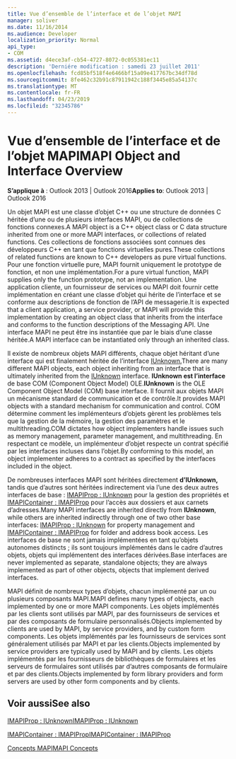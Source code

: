 ```yaml
---
title: Vue d’ensemble de l’interface et de l’objet MAPI
manager: soliver
ms.date: 11/16/2014
ms.audience: Developer
localization_priority: Normal
api_type:
- COM
ms.assetid: d4ece3af-cb54-4727-8072-0c055381ec11
description: 'Derniére modification : samedi 23 juillet 2011'
ms.openlocfilehash: fcd85bf518f4e6466bf15a09e417767bc34df78d
ms.sourcegitcommit: 8fe462c32b91c87911942c188f3445e85a54137c
ms.translationtype: MT
ms.contentlocale: fr-FR
ms.lasthandoff: 04/23/2019
ms.locfileid: "32345786"
---
```

# <a name="mapi-object-and-interface-overview"></a><span data-ttu-id="9e416-103">Vue d’ensemble de l’interface et de l’objet MAPI</span><span class="sxs-lookup"><span data-stu-id="9e416-103">MAPI Object and Interface Overview</span></span>

  
  
<span data-ttu-id="9e416-104">**S’applique à** : Outlook 2013 | Outlook 2016</span><span class="sxs-lookup"><span data-stu-id="9e416-104">**Applies to**: Outlook 2013 | Outlook 2016</span></span> 
  
<span data-ttu-id="9e416-105">Un objet MAPI est une classe d’objet C++ ou une structure de données C héritée d’une ou de plusieurs interfaces MAPI, ou de collections de fonctions connexes.</span><span class="sxs-lookup"><span data-stu-id="9e416-105">A MAPI object is a C++ object class or C data structure inherited from one or more MAPI interfaces, or collections of related functions.</span></span> <span data-ttu-id="9e416-106">Ces collections de fonctions associées sont connues des développeurs C++ en tant que fonctions virtuelles pures.</span><span class="sxs-lookup"><span data-stu-id="9e416-106">These collections of related functions are known to C++ developers as pure virtual functions.</span></span> <span data-ttu-id="9e416-107">Pour une fonction virtuelle pure, MAPI fournit uniquement le prototype de fonction, et non une implémentation.</span><span class="sxs-lookup"><span data-stu-id="9e416-107">For a pure virtual function, MAPI supplies only the function prototype, not an implementation.</span></span> <span data-ttu-id="9e416-108">Une application cliente, un fournisseur de services ou MAPI doit fournir cette implémentation en créant une classe d’objet qui hérite de l’interface et se conforme aux descriptions de fonction de l’API de messagerie.</span><span class="sxs-lookup"><span data-stu-id="9e416-108">It is expected that a client application, a service provider, or MAPI will provide this implementation by creating an object class that inherits from the interface and conforms to the function descriptions of the Messaging API.</span></span> <span data-ttu-id="9e416-109">Une interface MAPI ne peut être ins instantiée que par le biais d’une classe héritée.</span><span class="sxs-lookup"><span data-stu-id="9e416-109">A MAPI interface can be instantiated only through an inherited class.</span></span>
  
<span data-ttu-id="9e416-110">Il existe de nombreux objets MAPI différents, chaque objet héritant d’une interface qui est finalement héritée de l’interface [IUnknown.](https://msdn.microsoft.com/library/33f1d79a-33fc-4ce5-a372-e08bda378332%28Office.15%29.aspx)</span><span class="sxs-lookup"><span data-stu-id="9e416-110">There are many different MAPI objects, each object inheriting from an interface that is ultimately inherited from the [IUnknown](https://msdn.microsoft.com/library/33f1d79a-33fc-4ce5-a372-e08bda378332%28Office.15%29.aspx) interface.</span></span> <span data-ttu-id="9e416-111">**IUnknown est l’interface** de base COM (Component Object Model) OLE.</span><span class="sxs-lookup"><span data-stu-id="9e416-111">**IUnknown** is the OLE Component Object Model (COM) base interface.</span></span> <span data-ttu-id="9e416-112">Il fournit aux objets MAPI un mécanisme standard de communication et de contrôle.</span><span class="sxs-lookup"><span data-stu-id="9e416-112">It provides MAPI objects with a standard mechanism for communication and control.</span></span> <span data-ttu-id="9e416-113">COM détermine comment les implémenteurs d’objets gèrent les problèmes tels que la gestion de la mémoire, la gestion des paramètres et le multithreading.</span><span class="sxs-lookup"><span data-stu-id="9e416-113">COM dictates how object implementers handle issues such as memory management, parameter management, and multithreading.</span></span> <span data-ttu-id="9e416-114">En respectant ce modèle, un implémenteur d’objet respecte un contrat spécifié par les interfaces incluses dans l’objet.</span><span class="sxs-lookup"><span data-stu-id="9e416-114">By conforming to this model, an object implementer adheres to a contract as specified by the interfaces included in the object.</span></span> 
  
<span data-ttu-id="9e416-115">De nombreuses interfaces MAPI sont héritées directement **d’IUnknown,** tandis que d’autres sont héritées indirectement via l’une des deux autres interfaces de base : [IMAPIProp : IUnknown](imapipropiunknown.md) pour la gestion des propriétés et [IMAPIContainer : IMAPIProp](imapicontainerimapiprop.md) pour l’accès aux dossiers et aux carnets d’adresses.</span><span class="sxs-lookup"><span data-stu-id="9e416-115">Many MAPI interfaces are inherited directly from **IUnknown**, while others are inherited indirectly through one of two other base interfaces: [IMAPIProp : IUnknown](imapipropiunknown.md) for property management and [IMAPIContainer : IMAPIProp](imapicontainerimapiprop.md) for folder and address book access.</span></span> <span data-ttu-id="9e416-116">Les interfaces de base ne sont jamais implémentées en tant qu’objets autonomes distincts ; ils sont toujours implémentés dans le cadre d’autres objets, objets qui implémentent des interfaces dérivées.</span><span class="sxs-lookup"><span data-stu-id="9e416-116">Base interfaces are never implemented as separate, standalone objects; they are always implemented as part of other objects, objects that implement derived interfaces.</span></span> 
  
<span data-ttu-id="9e416-117">MAPI définit de nombreux types d’objets, chacun implémenté par un ou plusieurs composants MAPI.</span><span class="sxs-lookup"><span data-stu-id="9e416-117">MAPI defines many types of objects, each implemented by one or more MAPI components.</span></span> <span data-ttu-id="9e416-118">Les objets implémentés par les clients sont utilisés par MAPI, par des fournisseurs de services et par des composants de formulaire personnalisés.</span><span class="sxs-lookup"><span data-stu-id="9e416-118">Objects implemented by clients are used by MAPI, by service providers, and by custom form components.</span></span> <span data-ttu-id="9e416-119">Les objets implémentés par les fournisseurs de services sont généralement utilisés par MAPI et par les clients.</span><span class="sxs-lookup"><span data-stu-id="9e416-119">Objects implemented by service providers are typically used by MAPI and by clients.</span></span> <span data-ttu-id="9e416-120">Les objets implémentés par les fournisseurs de bibliothèques de formulaires et les serveurs de formulaires sont utilisés par d’autres composants de formulaire et par des clients.</span><span class="sxs-lookup"><span data-stu-id="9e416-120">Objects implemented by form library providers and form servers are used by other form components and by clients.</span></span> 
  
## <a name="see-also"></a><span data-ttu-id="9e416-121">Voir aussi</span><span class="sxs-lookup"><span data-stu-id="9e416-121">See also</span></span>



[<span data-ttu-id="9e416-122">IMAPIProp : IUnknown</span><span class="sxs-lookup"><span data-stu-id="9e416-122">IMAPIProp : IUnknown</span></span>](imapipropiunknown.md)
  
[<span data-ttu-id="9e416-123">IMAPIContainer : IMAPIProp</span><span class="sxs-lookup"><span data-stu-id="9e416-123">IMAPIContainer : IMAPIProp</span></span>](imapicontainerimapiprop.md)


[<span data-ttu-id="9e416-124">Concepts MAPI</span><span class="sxs-lookup"><span data-stu-id="9e416-124">MAPI Concepts</span></span>](mapi-concepts.md)

